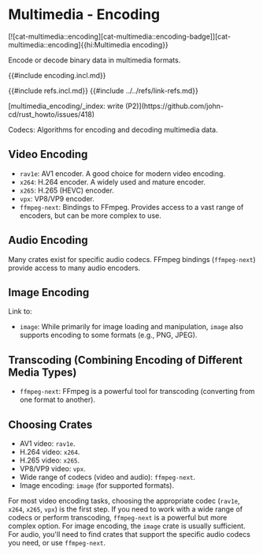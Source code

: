 # Multimedia - Encoding

[![cat-multimedia::encoding][cat-multimedia::encoding-badge]][cat-multimedia::encoding]{{hi:Multimedia encoding}}

Encode or decode binary data in multimedia formats.

{{#include encoding.incl.md}}

{{#include refs.incl.md}}
{{#include ../../refs/link-refs.md}}

<div class="hidden">
[multimedia_encoding/_index: write (P2)](https://github.com/john-cd/rust_howto/issues/418)

Codecs: Algorithms for encoding and decoding multimedia data.

## Video Encoding

- `rav1e`: AV1 encoder. A good choice for modern video encoding.
- `x264`: H.264 encoder. A widely used and mature encoder.
- `x265`: H.265 (HEVC) encoder.
- `vpx`: VP8/VP9 encoder.
- `ffmpeg-next`: Bindings to FFmpeg. Provides access to a vast range of encoders, but can be more complex to use.

## Audio Encoding

Many crates exist for specific audio codecs. FFmpeg bindings (`ffmpeg-next`) provide access to many audio encoders.

## Image Encoding

Link to:

- `image`: While primarily for image loading and manipulation, `image` also supports encoding to some formats (e.g., PNG, JPEG).

## Transcoding (Combining Encoding of Different Media Types)

- `ffmpeg-next`: FFmpeg is a powerful tool for transcoding (converting from one format to another).

## Choosing Crates

- AV1 video: `rav1e`.
- H.264 video: `x264`.
- H.265 video: `x265`.
- VP8/VP9 video: `vpx`.
- Wide range of codecs (video and audio): `ffmpeg-next`.
- Image encoding: `image` (for supported formats).

For most video encoding tasks, choosing the appropriate codec (`rav1e`, `x264`, `x265`, `vpx`) is the first step. If you need to work with a wide range of codecs or perform transcoding, `ffmpeg-next` is a powerful but more complex option. For image encoding, the `image` crate is usually sufficient. For audio, you'll need to find crates that support the specific audio codecs you need, or use `ffmpeg-next`.

</div>
